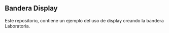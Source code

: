 ## Bandera Display
Este repositorio, contiene un ejemplo del uso de display creando la bandera Laboratoria.